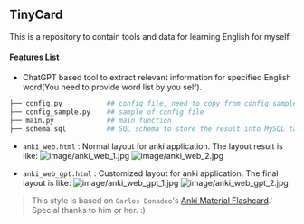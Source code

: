 ## TinyCard

This is a repository to contain tools and data for learning English for myself.

#### Features List
- ChatGPT based tool to extract relevant information for specified English word(You need to provide word list by you self).
```bash
├── config.py           ## config file, need to copy from config_sample.py and provide api key for ChatGPT before use
├── config_sample.py    ## sample of config file
├── main.py             ## main function
├── schema.sql          ## SQL schema to store the result into MySQL table tc_words
```

- `anki_web.html` : Normal layout for anki application. The layout result is like:
![image/anki_web_1.jpg](image/anki_web_1.jpg)
![image/anki_web_2.jpg](image/anki_web_2.jpg)

- `anki_web_gpt.html` : Customized layout for anki application. The final layout is like:
![image/anki_web_gpt_1.jpg](image/anki_web_gpt_1.jpg)
![image/anki_web_gpt_2.jpg](image/anki_web_gpt_2.jpg)

> This style is based on `Carlos Bonadeo`'s [Anki Material Flashcard](https://github.com/cdmoro/anki-material-flashcard).' Special thanks to him or her. :)
